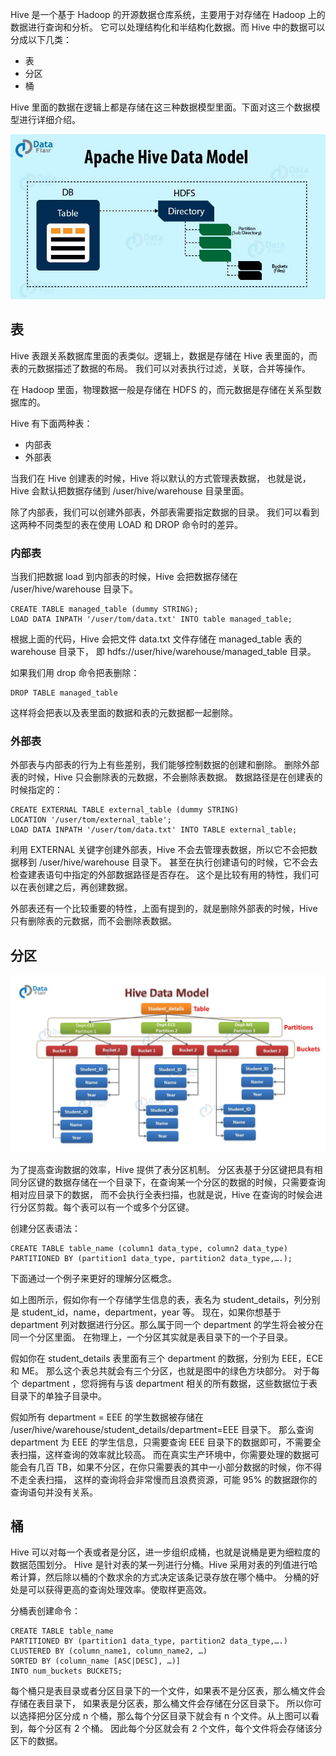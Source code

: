 Hive 是一个基于 Hadoop 的开源数据仓库系统，主要用于对存储在 Hadoop 上的数据进行查询和分析。
它可以处理结构化和半结构化数据。而 Hive 中的数据可以分成以下几类：

* 表
* 分区
* 桶


Hive 里面的数据在逻辑上都是存储在这三种数据模型里面。下面对这三个数据模型进行详细介绍。

![hiveDataModel01.png](img/04/hiveDataModel01.png)

## 表
Hive 表跟关系数据库里面的表类似。逻辑上，数据是存储在 Hive 表里面的，而表的元数据描述了数据的布局。
我们可以对表执行过滤，关联，合并等操作。

在 Hadoop 里面，物理数据一般是存储在 HDFS 的，而元数据是存储在关系型数据库的。

Hive 有下面两种表：
* 内部表
* 外部表

当我们在 Hive 创建表的时候，Hive 将以默认的方式管理表数据，
也就是说，Hive 会默认把数据存储到 /user/hive/warehouse 目录里面。

除了内部表，我们可以创建外部表，外部表需要指定数据的目录。
我们可以看到这两种不同类型的表在使用 LOAD 和 DROP 命令时的差异。

### 内部表
当我们把数据 load 到内部表的时候，Hive 会把数据存储在 /user/hive/warehouse 目录下。
```text
CREATE TABLE managed_table (dummy STRING);
LOAD DATA INPATH '/user/tom/data.txt' INTO table managed_table;
```

根据上面的代码，Hive 会把文件 data.txt 文件存储在 managed_table 表的 warehouse 目录下，
即 hdfs://user/hive/warehouse/managed_table 目录。

如果我们用 drop 命令把表删除：
```text
DROP TABLE managed_table
```

这样将会把表以及表里面的数据和表的元数据都一起删除。

### 外部表
外部表与内部表的行为上有些差别，我们能够控制数据的创建和删除。
删除外部表的时候，Hive 只会删除表的元数据，不会删除表数据。
数据路径是在创建表的时候指定的：
```text
CREATE EXTERNAL TABLE external_table (dummy STRING)
LOCATION '/user/tom/external_table';
LOAD DATA INPATH '/user/tom/data.txt' INTO TABLE external_table;
```

利用 EXTERNAL 关键字创建外部表，Hive 不会去管理表数据，所以它不会把数据移到 /user/hive/warehouse 目录下。
甚至在执行创建语句的时候，它不会去检查建表语句中指定的外部数据路径是否存在。
这个是比较有用的特性，我们可以在表创建之后，再创建数据。

外部表还有一个比较重要的特性，上面有提到的，就是删除外部表的时候，Hive 只有删除表的元数据，而不会删除表数据。

## 分区

![hivePartition01.png](img/04/hivePartition01.png)

为了提高查询数据的效率，Hive 提供了表分区机制。
分区表基于分区键把具有相同分区键的数据存储在一个目录下，在查询某一个分区的数据的时候，只需要查询相对应目录下的数据，
而不会执行全表扫描，也就是说，Hive 在查询的时候会进行分区剪裁。每个表可以有一个或多个分区键。

创建分区表语法：
```text
CREATE TABLE table_name (column1 data_type, column2 data_type)
PARTITIONED BY (partition1 data_type, partition2 data_type,….);
```

下面通过一个例子来更好的理解分区概念。

如上图所示，假如你有一个存储学生信息的表，表名为 student_details，列分别是 student_id，name，department，year 等。
现在，如果你想基于 department 列对数据进行分区。那么属于同一个 department 的学生将会被分在同一个分区里面。
在物理上，一个分区其实就是表目录下的一个子目录。

假如你在 student_details 表里面有三个 department 的数据，分别为 EEE，ECE 和 ME。
那么这个表总共就会有三个分区，也就是图中的绿色方块部分。
对于每个 department ，您将拥有与该 department 相关的所有数据，这些数据位于表目录下的单独子目录中。

假如所有 department = EEE 的学生数据被存储在 /user/hive/warehouse/student_details/department=EEE 目录下。
那么查询 department 为 EEE 的学生信息，只需要查询 EEE 目录下的数据即可，不需要全表扫描，这样查询的效率就比较高。
而在真实生产环境中，你需要处理的数据可能会有几百 TB，如果不分区，在你只需要表的其中一小部分数据的时候，你不得不走全表扫描，
这样的查询将会非常慢而且浪费资源，可能 95% 的数据跟你的查询语句并没有关系。

## 桶
Hive 可以对每一个表或者是分区，进一步组织成桶，也就是说桶是更为细粒度的数据范围划分。
Hive 是针对表的某一列进行分桶。Hive 采用对表的列值进行哈希计算，然后除以桶的个数求余的方式决定该条记录存放在哪个桶中。
分桶的好处是可以获得更高的查询处理效率。使取样更高效。

分桶表创建命令：
```text
CREATE TABLE table_name
PARTITIONED BY (partition1 data_type, partition2 data_type,….)
CLUSTERED BY (column_name1, column_name2, …)
SORTED BY (column_name [ASC|DESC], …)]
INTO num_buckets BUCKETS;
```

每个桶只是表目录或者分区目录下的一个文件，如果表不是分区表，那么桶文件会存储在表目录下，
如果表是分区表，那么桶文件会存储在分区目录下。
所以你可以选择把分区分成 n 个桶，那么每个分区目录下就会有 n 个文件。从上图可以看到，每个分区有 2 个桶。
因此每个分区就会有 2 个文件，每个文件将会存储该分区下的数据。